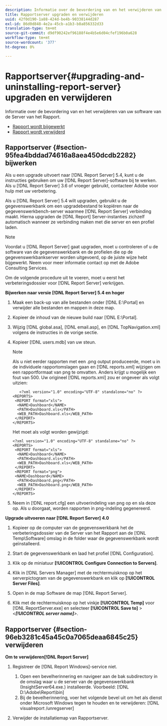 ```yaml
---
description: Informatie over de bevordering van en het verwijderen van uw software van de Server van het Rapport.
title: Rapportserver upgraden en verwijderen
uuid: 42f0d190-1a88-424d-be4b-90338144d287
exl-id: 86d0d848-4e2a-45cb-a1b3-b8a856332d33
translation-type: tm+mt
source-git-commit: d9df90242ef96188f4e4b5e6d04cfef196b0a628
workflow-type: tm+mt
source-wordcount: '377'
ht-degree: 0%

---
```


# Rapportserver{#upgrading-and-uninstalling-report-server} upgraden en verwijderen

Informatie over de bevordering van en het verwijderen van uw software van de Server van het Rapport.

* [Rapport wordt bijgewerkt](../../../home/c-rpt-oview/c-inst-rpt/c-upgrade-uninstall-rpt.md#section-95fea4bddad74616a8aea450dcdb2282)
* [Rapport wordt verwijderd](../../../home/c-rpt-oview/c-inst-rpt/c-upgrade-uninstall-rpt.md#section-96eb3281c45a45c0a7065deaa6845c25)

## Rapportserver {#section-95fea4bddad74616a8aea450dcdb2282} bijwerken

Als u een upgrade uitvoert naar [!DNL Report Server] 5.4, kunt u de instructies gebruiken om uw [!DNL Report Server]-software bij te werken. Als u [!DNL Report Server] 3.6 of vroeger gebruikt, contacteer Adobe voor hulp met uw verbetering.

Als u [!DNL Report Server] 5.4 wilt upgraden, gebruikt u de gegevenswerkbank om een upgradebestand te kopiëren naar de gegevenswerkbench-server waarmee [!DNL Report Server] verbinding maakt. Hierna upgraden de [!DNL Report] Server-instanties zichzelf automatisch wanneer ze verbinding maken met die server en een profiel laden.

>[!NOTE]
>
>Voordat u [!DNL Report Server] gaat upgraden, moet u controleren of u de software van de gegevenswerkbank en de profielen die op de gegevenswerkbankserver worden uitgevoerd, op de juiste wijze hebt bijgewerkt. Neem voor meer informatie contact op met de Adobe Consulting Services.

Om de volgende procedure uit te voeren, moet u eerst het verbeteringsdossier voor [!DNL Report Server] verkrijgen.

**Bijwerken naar versie  [!DNL Report Server] 5.4 en hoger**

1. Maak een back-up van alle bestanden onder [!DNL E:\Portal] en verwijder alle bestanden en mappen in deze map.
1. Kopieer de inhoud van de nieuwe build naar [!DNL E:\Portal].
1. Wijzig [!DNL global.asa], [!DNL email.asp], en [!DNL TopNavigation.xml] volgens de instructies in de vorige sectie.

1. Kopieer [!DNL users.mdb] van uw steun.

   >[!NOTE]
   >
   >Als u niet eerder rapporten met een .png output produceerde, moet u in de individuele rapportomslagen gaan en [!DNL reports.xml] wijzigen om een rapportformaat van png te omvatten. Anders krijgt u mogelijk een fout van 500. Uw origineel [!DNL reports.xml] zou er ongeveer als volgt uitzien:

   ```
      <?xml version="1.0" encoding="UTF-8" standalone="no" ?>
   <REPORTS>
    <REPORT format="xls">
     <NAME>Dashboard</NAME>
     <PATH>Dashboard.xls</PATH>
     <WEB_PATH>Dashboard.xls</WEB_PATH>
    </REPORT>
   </REPORTS>
   ```

   Het moet als volgt worden gewijzigd:

   ```
   <?xml version="1.0" encoding="UTF-8" standalone="no" ?>
   <REPORTS>
    <REPORT format="xls">
     <NAME>Dashboard</NAME>
     <PATH>Dashboard.xls</PATH>
     <WEB_PATH>Dashboard.xls</WEB_PATH>
    </REPORT>
    <REPORT format="png">
    <NAME>Dashboard</NAME>
     <PATH>Dashboard.png</PATH>
     <WEB_PATH>Dashboard.png</WEB_PATH>
    </REPORT>
   </REPORTS>
   ```

1. Neem in [!DNL report.cfg] een uitvoerindeling van png op en sla deze op. Als u doorgaat, worden rapporten in png-indeling gegenereerd.

**Upgrade uitvoeren naar  [!DNL Report Server] 4.0**

1. Kopieer op de computer van de gegevenswerkbank het de verbeteringsdossier van de Server van het Rapport aan de [!DNL Temp\Software] omslag in de folder waar de gegevenswerkbank wordt geïnstalleerd.
1. Start de gegevenswerkbank en laad het profiel [!DNL Configuration].
1. Klik op de miniatuur **[!UICONTROL Configure Connection to Servers]**.
1. Klik in [!DNL Servers Manager] met de rechtermuisknop op het serverpictogram van de gegevenswerkbank en klik op **[!UICONTROL Server Files]**.

1. Open in de map Software de map [!DNL Report Server].
1. Klik met de rechtermuisknop op het vinkje **[!UICONTROL Temp]** voor [!DNL ReportServer.exe] en selecteer **[!UICONTROL Save to]** > *&lt;**[!UICONTROL server name]**>*.

## Rapportserver {#section-96eb3281c45a45c0a7065deaa6845c25} verwijderen

**Om te verwijderen[!DNL Report Server]**

1. Registreer de [!DNL Report Windows]-service niet.

   1. Open een bevelherinnering en navigeer aan de bak subdirectory in de omslag waar u de server van de gegevenswerkbank (InsightServer64.exe.) installeerde. Voorbeeld: [!DNL D:\Adobe\Report\bin]
   1. Bij de bevelherinnering, voer het volgende bevel uit om het als dienst onder Microsoft Windows tegen te houden en te verwijderen: [!DNL visualreport /unregserver]

1. Verwijder de installatiemap van Rapportserver.
